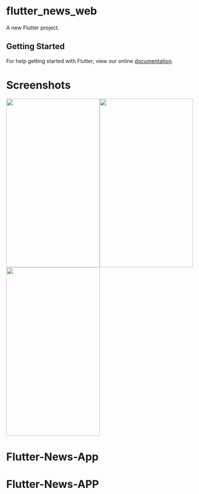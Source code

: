 # flutter_news_web

A new Flutter project.

## Getting Started

For help getting started with Flutter, view our online
[documentation](https://flutter.io/).


# Screenshots

<img src="https://raw.githubusercontent.com/ashishrawat2911/Flutter-NewsWeb/master/screenshots/device-2018-12-05-220930.png" height=450 width=250><img src="https://raw.githubusercontent.com/ashishrawat2911/Flutter-NewsWeb/master/screenshots/device-2018-12-05-220954.png" height=450 width=250><img src="https://raw.githubusercontent.com/ashishrawat2911/Flutter-NewsWeb/master/screenshots/device-2018-12-05-221016.png" height=450 width=250>
# Flutter-News-App
# Flutter-News-APP
